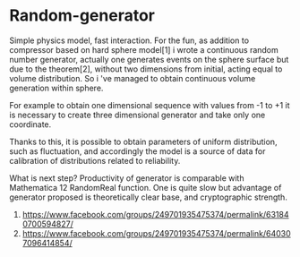 # Random-generator
Simple physics model, fast interaction.  For the fun, as addition to compressor based on hard sphere model[1] i wrote a continuous random number generator, actually one generates events on the sphere surface but due to the theorem[2], without two dimensions from initial, acting equal to volume distribution. So i 've managed to obtain continuous volume generation within sphere.

For example to obtain one dimensional sequence with values from -1 to +1 it is necessary to create three dimensional generator and take only one coordinate. 

Thanks to this, it is possible to obtain parameters of uniform distribution, such as fluctuation, and accordingly the model is a source of data for calibration of distributions related to reliability.

What is next step? Productivity of generator is comparable with Mathematica 12 RandomReal function. One is quite slow but advantage of generator proposed is theoretically clear base, and cryptographic strength.

1. https://www.facebook.com/groups/249701935475374/permalink/631840700594827/
2. https://www.facebook.com/groups/249701935475374/permalink/640307096414854/
